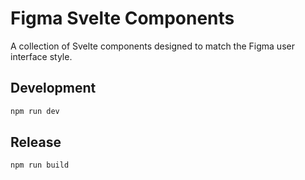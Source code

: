 # Figma Svelte Components

A collection of Svelte components designed to match the Figma user interface style.

## Development

```sh
npm run dev
```

## Release

```sh
npm run build
```